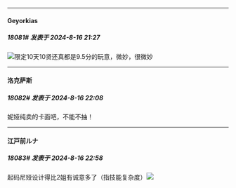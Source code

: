 ﻿
*****

####  Geyorkias  
##### 18081#       发表于 2024-8-16 21:27

<img src="https://static.saraba1st.com/image/smiley/face2017/037.png" referrerpolicy="no-referrer">限定10天10贤还真都是9.5分的玩意，微妙，很微妙


*****

####  洛克萨斯  
##### 18082#       发表于 2024-8-16 22:08

妮娅纯卖的卡面吧，不能不抽！


*****

####  江戸前ルナ  
##### 18083#       发表于 2024-8-16 22:58

起码尼娅设计得比2姐有诚意多了（指技能复杂度）<img src="https://static.saraba1st.com/image/smiley/face2017/037.png" referrerpolicy="no-referrer">

